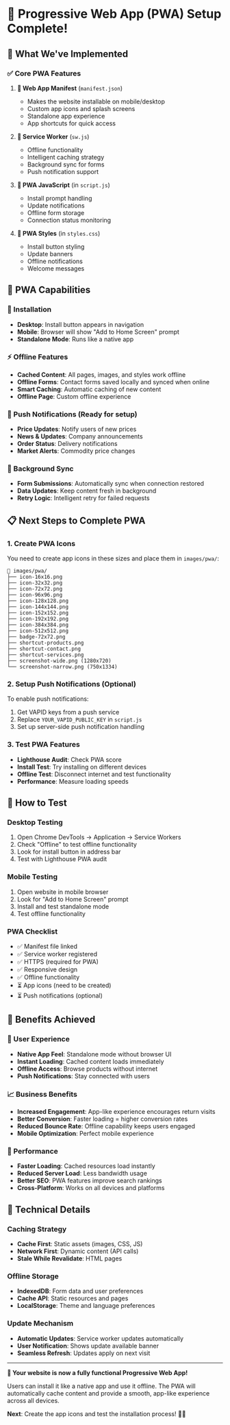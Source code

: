 # 📱 **Progressive Web App (PWA) Setup Complete!**

## 🎉 **What We've Implemented**

### ✅ **Core PWA Features**
1. **📄 Web App Manifest** (`manifest.json`)
   - Makes the website installable on mobile/desktop
   - Custom app icons and splash screens
   - Standalone app experience
   - App shortcuts for quick access

2. **🔧 Service Worker** (`sw.js`)
   - Offline functionality
   - Intelligent caching strategy
   - Background sync for forms
   - Push notification support

3. **📱 PWA JavaScript** (in `script.js`)
   - Install prompt handling
   - Update notifications
   - Offline form storage
   - Connection status monitoring

4. **🎨 PWA Styles** (in `styles.css`)
   - Install button styling
   - Update banners
   - Offline notifications
   - Welcome messages

## 🚀 **PWA Capabilities**

### **📲 Installation**
- **Desktop**: Install button appears in navigation
- **Mobile**: Browser will show "Add to Home Screen" prompt
- **Standalone Mode**: Runs like a native app

### **⚡ Offline Features**
- **Cached Content**: All pages, images, and styles work offline
- **Offline Forms**: Contact forms saved locally and synced when online
- **Smart Caching**: Automatic caching of new content
- **Offline Page**: Custom offline experience

### **🔔 Push Notifications** (Ready for setup)
- **Price Updates**: Notify users of new prices
- **News & Updates**: Company announcements
- **Order Status**: Delivery notifications
- **Market Alerts**: Commodity price changes

### **🔄 Background Sync**
- **Form Submissions**: Automatically sync when connection restored
- **Data Updates**: Keep content fresh in background
- **Retry Logic**: Intelligent retry for failed requests

## 📋 **Next Steps to Complete PWA**

### **1. Create PWA Icons** 
You need to create app icons in these sizes and place them in `images/pwa/`:
```
📁 images/pwa/
├── icon-16x16.png
├── icon-32x32.png
├── icon-72x72.png
├── icon-96x96.png
├── icon-128x128.png
├── icon-144x144.png
├── icon-152x152.png
├── icon-192x192.png
├── icon-384x384.png
├── icon-512x512.png
├── badge-72x72.png
├── shortcut-products.png
├── shortcut-contact.png
├── shortcut-services.png
├── screenshot-wide.png (1280x720)
└── screenshot-narrow.png (750x1334)
```

### **2. Setup Push Notifications** (Optional)
To enable push notifications:
1. Get VAPID keys from a push service
2. Replace `YOUR_VAPID_PUBLIC_KEY` in `script.js`
3. Set up server-side push notification handling

### **3. Test PWA Features**
- **Lighthouse Audit**: Check PWA score
- **Install Test**: Try installing on different devices
- **Offline Test**: Disconnect internet and test functionality
- **Performance**: Measure loading speeds

## 🧪 **How to Test**

### **Desktop Testing**
1. Open Chrome DevTools → Application → Service Workers
2. Check "Offline" to test offline functionality
3. Look for install button in address bar
4. Test with Lighthouse PWA audit

### **Mobile Testing**
1. Open website in mobile browser
2. Look for "Add to Home Screen" prompt
3. Install and test standalone mode
4. Test offline functionality

### **PWA Checklist**
- ✅ Manifest file linked
- ✅ Service worker registered
- ✅ HTTPS (required for PWA)
- ✅ Responsive design
- ✅ Offline functionality
- ⏳ App icons (need to be created)
- ⏳ Push notifications (optional)

## 🎯 **Benefits Achieved**

### **📱 User Experience**
- **Native App Feel**: Standalone mode without browser UI
- **Instant Loading**: Cached content loads immediately
- **Offline Access**: Browse products without internet
- **Push Notifications**: Stay connected with users

### **📈 Business Benefits**
- **Increased Engagement**: App-like experience encourages return visits
- **Better Conversion**: Faster loading = higher conversion rates
- **Reduced Bounce Rate**: Offline capability keeps users engaged
- **Mobile Optimization**: Perfect mobile experience

### **🚀 Performance**
- **Faster Loading**: Cached resources load instantly
- **Reduced Server Load**: Less bandwidth usage
- **Better SEO**: PWA features improve search rankings
- **Cross-Platform**: Works on all devices and platforms

## 🔧 **Technical Details**

### **Caching Strategy**
- **Cache First**: Static assets (images, CSS, JS)
- **Network First**: Dynamic content (API calls)
- **Stale While Revalidate**: HTML pages

### **Offline Storage**
- **IndexedDB**: Form data and user preferences
- **Cache API**: Static resources and pages
- **LocalStorage**: Theme and language preferences

### **Update Mechanism**
- **Automatic Updates**: Service worker updates automatically
- **User Notification**: Shows update available banner
- **Seamless Refresh**: Updates apply on next visit

---

**🎉 Your website is now a fully functional Progressive Web App!** 

Users can install it like a native app and use it offline. The PWA will automatically cache content and provide a smooth, app-like experience across all devices.

**Next**: Create the app icons and test the installation process! 📱✨
